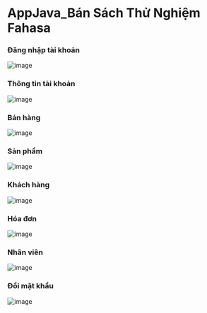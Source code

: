 # AppJava_Bán Sách Thử Nghiệm Fahasa
<h3>Đăng nhập tài khoản</h3>

![image](https://github.com/vovanminhtri2002/Java_AppBanSach/assets/118377344/c5264bba-c0de-468a-9f5a-a1e5de54c659)

<h3>Thông tin tài khoản</h3>

![image](https://github.com/vovanminhtri2002/Java_AppBanSach/assets/118377344/55ce49d4-7582-43b7-8835-e8f1325f007d)

<h3>Bán hàng</h3>

![image](https://github.com/vovanminhtri2002/Java_AppBanSach/assets/118377344/e25e4fdd-a4f6-488b-bd92-7bc11fd7531c)

<h3>Sản phẩm</h3>

![image](https://github.com/vovanminhtri2002/Java_AppBanSach/assets/118377344/f7d9c874-37d2-4883-a54c-a51981b87e07)

<h3>Khách hàng</h3>

![image](https://github.com/vovanminhtri2002/Java_AppBanSach/assets/118377344/3343db0a-39c0-4085-a6db-ae046ef50fc7)

<h3>Hóa đơn</h3>

![image](https://github.com/vovanminhtri2002/Java_AppBanSach/assets/118377344/f0019cce-89ff-4c8e-aa0f-8586664e489c)

<h3>Nhân viên</h3>

![image](https://github.com/vovanminhtri2002/Java_AppBanSach/assets/118377344/ddb84bc7-795c-482d-8681-c2a00baab147)

<h3>Đổi mật khẩu</h3>

![image](https://github.com/vovanminhtri2002/Java_AppBanSach/assets/118377344/02dbae56-dfc6-4d3e-9dfa-443f57200df9)
